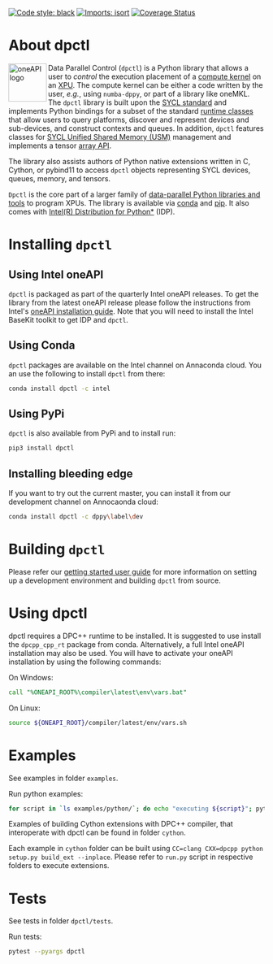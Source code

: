 [![Code style: black](https://img.shields.io/badge/code%20style-black-000000.svg)](https://github.com/psf/black)
[![Imports: isort](https://img.shields.io/badge/%20imports-isort-%231674b1?style=flat&labelColor=ef8336)](https://pycqa.github.io/isort/)
[![Coverage Status](https://coveralls.io/repos/github/IntelPython/dpctl/badge.svg?branch=master)](https://coveralls.io/github/IntelPython/dpctl?branch=master)

About dpctl
===========

<img align="left" src="https://spec.oneapi.io/oneapi-logo-white-scaled.jpg" alt="oneAPI logo" width="75"/>

Data Parallel Control (`dpctl`) is a Python library that allows a user to *control* the execution placement of 
a [compute kernel](https://en.wikipedia.org/wiki/Compute_kernel) on an [XPU](https://www.intel.com/content/www/us/en/newsroom/news/xpu-vision-oneapi-server-gpu.html).
The compute kernel can be either a code written by the user, *e.g.*, using `numba-dppy`, or part of a library like oneMKL.
The `dpctl` library is built upon the [SYCL standard](https://www.khronos.org/sycl/) and implements Python bindings for a subset of the
standard [runtime classes](https://www.khronos.org/registry/SYCL/specs/sycl-2020/html/sycl-2020.html#_sycl_runtime_classes)
that allow users to query platforms, discover and represent devices and sub-devices, and construct contexts and queues. 
In addition, `dpctl` features classes for [SYCL Unified Shared Memory (USM)](https://link.springer.com/chapter/10.1007/978-1-4842-5574-2_6)
management and implements a tensor [array API](https://data-apis.org/array-api/latest/). 

The library also assists authors of Python native extensions written in C, Cython, or pybind11 to access `dpctl` objects 
representing SYCL devices, queues, memory, and tensors.

`Dpctl` is the core part of a larger family of 
[data-parallel Python libraries and tools](https://www.intel.com/content/www/us/en/developer/tools/oneapi/distribution-for-python.html) 
to program XPUs. The library is available via [conda](https://anaconda.org/intel/dpctl) and [pip](https://pypi.org/project/dpctl/).
It also comes with [Intel(R) Distribution for Python*](https://software.intel.com/content/www/us/en/develop/tools/oneapi/components/distribution-for-python.html) (IDP).

Installing `dpctl`
==================

Using Intel oneAPI
------------------

`dpctl` is packaged as part of the quarterly Intel oneAPI releases. To get the library from the latest
oneAPI release please follow the instructions from Intel's
[oneAPI installation guide](https://www.intel.com/content/www/us/en/developer/articles/guide/installation-guide-for-oneapi-toolkits.html).
Note that you will need to install the Intel BaseKit toolkit to get IDP and `dpctl`.

Using Conda
-----------

`dpctl` packages are available on the Intel channel on Annaconda cloud. You an use the following to install `dpctl` from there:

```bash
conda install dpctl -c intel
```

Using PyPi
----------

`dpctl` is also available from PyPi and to install run:

```bash
pip3 install dpctl
```

Installing bleeding edge
------------------------

If you want to try out the current master, you can install it from our development channel on Annocaonda cloud:

```bash
conda install dpctl -c dppy\label\dev
```

Building `dpctl`
================

Please refer our [getting started user guide](https://intelpython.github.io/dpctl) for more 
information on setting up a development environment and building `dpctl` from source.

Using dpctl
===========
dpctl requires a DPC++ runtime to be installed. It is suggested to use install the `dpcpp_cpp_rt` package from conda.
Alternatively, a full Intel oneAPI installation may also be used. You will have to activate your
oneAPI installation by using the following commands:

On Windows:
```cmd
call "%ONEAPI_ROOT%\compiler\latest\env\vars.bat"
```
On Linux:
```bash
source ${ONEAPI_ROOT}/compiler/latest/env/vars.sh
```
Examples
========
See examples in folder `examples`.

Run python examples:
```bash
for script in `ls examples/python/`; do echo "executing ${script}"; python examples/python/${script}; done
```

Examples of building Cython extensions with DPC++ compiler, that interoperate
with dpctl can be found in folder `cython`.

Each example in `cython` folder can be built using
`CC=clang CXX=dpcpp python setup.py build_ext --inplace`.
Please refer to `run.py` script in respective folders to execute extensions.

Tests
=====
See tests in folder `dpctl/tests`.

Run tests:
```bash
pytest --pyargs dpctl
```
